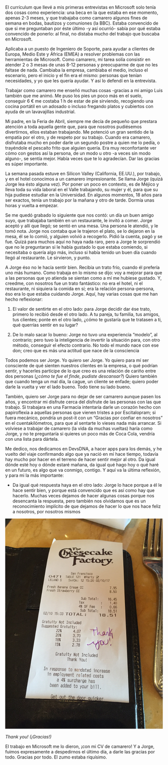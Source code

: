 El currículum que llevé a mis primeras entrevistas en Microsoft solo tenía dos
cosas como experiencia: una beca en la que estaba en ese momento, apenas 2-3
meses, y que trabajaba como camarero algunos fines de semana en bodas, bautizos
y comuniones (la BBC). Estaba convencido de que si me preguntaban por éste
último -y así ocurrió- sabía por qué estaba convencido de ponerlo: al final, no
distaba mucho del trabajo que buscaba en Microsoft.

Aplicaba a un puesto de Ingeniero de Soporte, para ayudar a clientes de Europa,
Medio Este y África (EMEA) a resolver problemas con las herramientas de
Microsoft. Como camarero, mi tarea solía consistir en atender 2 o 3 mesas de
unas 8-12 personas y preocuparme de que no les faltase de nada. Cambiaba la
empresa, cambiaba el medio, incluso el escenario, pero el inicio y el fin era el
mismo: personas que tenían necesidades, y yo que les quería ayudar. Y así lo
defendí en la entrevista.

Trabajar como camarero me enseñó muchas cosas -gracias a mi amigo Luis también
que me animó. Me puso los pies un poco más en el suelo, conseguir 6 € me costaba
1 h de estar de pie sirviendo, recogiendo una cocina portátil en un adosado o
incluso fregando platos y cubiertos con ayuda de un lavavajillas industrial.

Mi padre, en la Feria de Abril, siempre me decía de pequeño que prestara
atención a toda aquella gente que, para que nosotros pudiésemos divertirnos,
ellos estaban trabajando. Me potenció un gran sentido de la empatía por el otro,
y de respeto por su trabajo. Cuando era camarero, disfrutaba mucho en poder
darle un segundo postre a quien me lo pedía, o trayéndole el pescaíto frito que
alguien quería. Era muy reconfortante ver cómo con gestos así la persona, de un
modo u otro -a veces sin modo alguno-, se sentía mejor. Había veces que te lo
agradecían. Dar las gracias es súper importante.

La semana pasada estuve en Silicon Valley (California, EE.UU.), por trabajo, y
en el hotel conocimos a un camarero impresionante. Se llama Jorge (quizá Jorge
lea ésto alguna vez). Por poner un poco en contexto, es de Méjico y lleva toda
su vida laboral en el Valle trabajando, su mujer y él, para que su hija pudiese
estudiar en la Universidad. En algunos momentos, 18 años para ser exactos, tenía
un trabajo por la mañana y otro de tarde. Dormía unas horas y vuelta a empezar.

Se me quedó grabado lo siguiente que nos contó: un día un buen amigo suyo, que
trabajaba también en un restaurante, le invitó a comer. Jorge aceptó y allí que
llegó; se sentó en una mesa. Una persona le atendió, y le tomó nota. Jorge nos
contaba que le trajeron el plato, se lo dejaron en la mesa, él se lo comió, y
alguien volvió a recogerlo. Pidió la cuenta, pagó y se fue. Quizá para muchos
aquí no haya nada raro, pero a Jorge le sorprendió que no le preguntaran si le
había gustado lo que estaba comiendo, si necesitaba o quería algo más, incluso
si había tenido un buen día cuando llegó al restaurante. Le sirvieron, y punto.

A Jorge éso no le hacía sentir bien. Recibía un trato frío, cuando él prefería
uno más humano. Como trabaja en lo mismo se dijo: voy a mejorar para que a las
personas que yo atienda se sientan como a mí me hubiese gustado. Y, creedme, con
nosotros fue un trato fantástico: no era el hotel, ni el restaurante, ni
siquiera la comida en sí; era la relación persona-persona, éso era lo que estaba
cuidando Jorge. Aquí, hay varias cosas que me han hecho reflexionar:

1.  El valor de sentirte en el otro lado: para Jorge decidir dar ése trato,
    primero lo recibió desde el otro lado. A tu pareja, tu familia, tus amigos,
    tus clientes; ponte en el otro lado, ¿cómo te gustaría que te tratasen a ti,
    qué querrías sentir en su lugar?

2.  De lo malo sacar lo bueno: Jorge no tuvo una experiencia “modelo”, al
    contrario; pero tuvo la inteligencia de invertir la situación para, con otro
    método, conseguir el efecto contrario. No todo el mundo nace con ese don;
    creo que es más una actitud que nace de la consciencia

Todos podemos ser Jorge. Yo quiero ser Jorge. Yo quiero para mí ser consciente
de qué sienten nuestros clientes en la empresa, o qué podrían sentir, y hacerles
partícipe de lo que creo es una relación de cariño entre dos personas (*¿cómo te
fue el finde, pudiste descansar?*) Quiero también que cuando tenga un mal día,
la cague, un cliente se enfade; quiero poder darle la vuelta y ver el lado
bueno. Todo tiene su lado bueno.

También, quiero ser Jorge para no dejar de ser camarero aunque pasen los años, y
encontrar mi disfrute cerca del disfrute de las personas con las que trabajo. Si
trabajara en una Farmacia intentaría darle un corazón hecho con papiroflexia a
aquellas personas que vienen tristes a por Escitalopram; si fuera mecánico,
pondría un post-it con un “Gracias por confiar en nosotros” en el
cuentakilómetros, para que al sentarte lo vieses nada más arrancar. Si volviese
a trabajar de camarero (la vida da muchas vueltas) haría como Jorge, y no te
preguntaría si quieres un poco más de Coca Cola, vendría con una lista para
dártela.

Me dedico, nos dedicamos en DevsDNA, a hacer apps para los demás, y he vuelto
del viaje confirmando algo que ya nació en mí hace tiempo, todavía hay mucho por
hacer en el terreno de hacer sentir mejor al otro. Da igual dónde esté hoy o
dónde estaré mañana, da igual qué hago hoy o qué haré en un futuro, es algo que
va conmigo, contigo. Y aquí va la última reflexión, y para mi la más importante:

-   Da igual qué respuesta haya en el otro lado: Jorge lo hace porque a él le
    hace sentir bien, y porque está convencido que es así como hay que hacerlo.
    Muchas veces dejamos de hacer algunas cosas porque nos desencanta la
    respuesta, pero también nos olvidamos que es un reconocimiento implícito de
    que dejamos de hacer lo que nos hace feliz a nosotros, por nosotros mismos

![](items/images/IMG_0620.JPG)

*Thank you! (¡Gracias!)*

El trabajo en Microsoft me lo dieron, ¡con mi CV de camarero! Y a Jorge, fuimos
expresamente a despedirnos el último día, a darle las gracias por todo. Gracias
por todo. El zumo estaba riquísimo.
